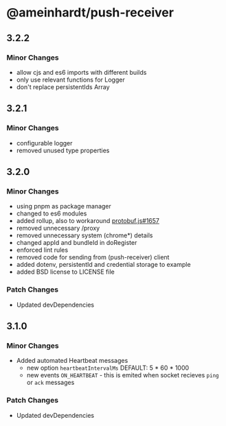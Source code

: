 # @ameinhardt/push-receiver

## 3.2.2
### Minor Changes
- allow cjs and es6 imports with different builds
- only use relevant functions for Logger
- don't replace persistentIds Array

## 3.2.1
### Minor Changes
- configurable logger
- removed unused type properties

## 3.2.0
### Minor Changes
- using pnpm as package manager
- changed to es6 modules
- added rollup, also to workaround [protobuf.js#1657](https://github.com/protobufjs/protobuf.js/issues/1657)
- removed unnecessary /proxy
- removed unnecessary system (chrome*) details
- changed appId and bundleId in doRegister
- enforced lint rules
- removed code for sending from (push-receiver) client
- added dotenv, persistentId and credential storage to example
- added BSD license to LICENSE file

### Patch Changes
- Updated devDependencies

## 3.1.0
### Minor Changes
- Added automated Heartbeat messages
  - new option `heartbeatIntervalMs` DEFAULT: 5 * 60 * 1000
  - new events `ON_HEARTBEAT` - this is emited when socket recieves `ping` or `ack` messages

### Patch Changes
- Updated devDependencies
